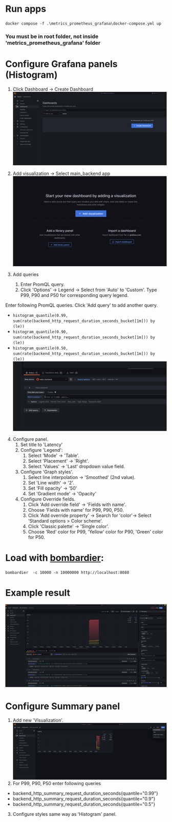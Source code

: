 # Run apps
`docker compose -f .\metrics_prometheus_grafana\docker-compose.yml up`
### You must be in root folder, not inside 'metrics_prometheus_grafana' folder

# Configure Grafana panels (Histogram)

1. Click Dashboard -> Create Dashboard
![alt text](img/image-2.png)

2. Add visualization -> Select main_backend app
![alt text](img/image-3.png)

3. Add queries
    1. Enter PromQL query.
    2. Click 'Options' -> Legend -> Select from 'Auto' to 'Custom'. Type P99, P90 and P50 for corresponding query legend.

Enter following PromQL queries. Click 'Add query' to add another query.
- `histogram_quantile(0.99, sum(rate(backend_http_request_duration_seconds_bucket[1m])) by (le))`
- `histogram_quantile(0.90, sum(rate(backend_http_request_duration_seconds_bucket[1m])) by (le))`
- `histogram_quantile(0.50, sum(rate(backend_http_request_duration_seconds_bucket[1m])) by (le))`
![alt text](img/image-5.png)

4. Configure panel.
    1. Set title to 'Latency'
    2. Configure 'Legend':
        1. Select 'Mode' -> 'Table'.
        2. Select 'Placement' -> 'Right'.
        3. Select 'Values' -> 'Last' dropdown value field.
    3. Configure 'Graph styles'.
        1. Select line interpolation -> 'Smoothed' (2nd value).
        2. Set 'Line width' -> '2'.
        3. Set 'Fill opacity' -> '50'
        4. Set 'Gradient mode' -> 'Opacity'
    4. Configure Override fields.
        1. Click 'Add override field' -> 'Fields with name'.
        2. Choose 'Fields with name' for P99, P90, P50.
        3. Click 'Add override property' -> Search for 'color'-> Select 'Standard options > Color scheme'.
        4. Click 'Classic palette' -> 'Single color'.
        5. Choose 'Red' color for P99, 'Yellow' color for P90, 'Green' color for P50.


# Load with [bombardier](https://github.com/codesenberg/bombardier):
`bombardier  -c 10000 -n 10000000 http://localhost:8080`

# Example result
![alt text](img/image-6.png)

# Configure Summary panel
1. Add new 'Visualization'.
![alt text](img/image-8.png)
2. For P99, P90, P50 enter following queries
- backend_http_summary_request_duration_seconds{quantile="0.99"}
- backend_http_summary_request_duration_seconds{quantile="0.9"}
- backend_http_summary_request_duration_seconds{quantile="0.5"}
3. Configure styles same way as 'Histogram' panel.